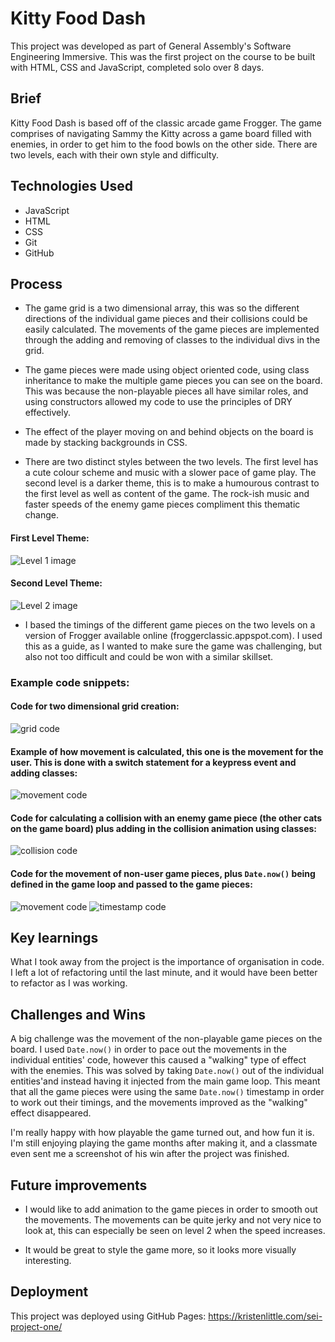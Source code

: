 # Kitty Food Dash

This project was developed as part of General Assembly's Software Engineering Immersive. This was the first project on the course to be built with HTML, CSS and JavaScript, completed solo over 8 days.

## Brief

Kitty Food Dash is based off of the classic arcade game Frogger. The game comprises of navigating Sammy the Kitty across a game board filled with enemies, in order to get him to the food bowls on the other side. There are two levels, each with their own style and difficulty.

## Technologies Used

* JavaScript
* HTML
* CSS
* Git
* GitHub

## Process

* The game grid is a two dimensional array, this was so the different directions of the individual game pieces and their collisions could be easily calculated. The movements of the game pieces are implemented through the adding and removing of classes to the individual divs in the grid.

* The game pieces were made using object oriented code, using class inheritance to make the multiple game pieces you can see on the board. This was because the non-playable pieces all have similar roles, and using constructors allowed my code to use the principles of DRY effectively.

* The effect of the player moving on and behind objects on the board is made by stacking backgrounds in CSS.

* There are two distinct styles between the two levels. The first level has a cute colour scheme and music with a slower pace of game play. The second level is a darker theme, this is to make a humourous contrast to the first level as well as content of the game. The rock-ish music and faster speeds of the enemy game pieces compliment this thematic change.

#### First Level Theme:

![Level 1 image](assets/Level-1.png)

#### Second Level Theme:

![Level 2 image](assets/Level-2.png)

* I based the timings of the different game pieces on the two levels on a version of Frogger available online (froggerclassic.appspot.com). I used this as a guide, as I wanted to make sure the game was challenging, but also not too difficult and could be won with a similar skillset.

### Example code snippets:

#### Code for two dimensional grid creation:

![grid code](assets/grid-code.png)

#### Example of how movement is calculated, this one is the movement for the user. This is done with a switch statement for a keypress event and adding classes:

![movement code](assets/user-movement.png)

#### Code for calculating a collision with an enemy game piece (the other cats on the game board) plus adding in the collision animation using classes:

![collision code](assets/collision-code.png)

#### Code for the movement of non-user game pieces, plus `Date.now()` being defined in the game loop and passed to the game pieces:

![movement code](assets/movement-code.png)
![timestamp code](assets/timestamp-example.png)

## Key learnings

What I took away from the project is the importance of organisation in code. I left a lot of refactoring until the last minute, and it would have been better to refactor as I was working.

## Challenges and Wins

A big challenge was the movement of the non-playable game pieces on the board. I used `Date.now()` in order to pace out the movements in the individual entities' code, however this caused a "walking" type of effect with the enemies. This was solved by taking `Date.now()` out of the individual entities'and instead having it injected from the main game loop. This meant that all the game pieces were using the same `Date.now()` timestamp in order to work out their timings, and the movements improved as the "walking" effect disappeared. 

I'm really happy with how playable the game turned out, and how fun it is. I'm still enjoying playing the game months after making it, and a classmate even sent me a screenshot of his win after the project was finished.

## Future improvements

* I would like to add animation to the game pieces in order to smooth out the movements. The movements can be quite jerky and not very nice to look at, this can especially be seen on level 2 when the speed increases.

* It would be great to style the game more, so it looks more visually interesting.

## Deployment

This project was deployed using GitHub Pages:
https://kristenlittle.com/sei-project-one/